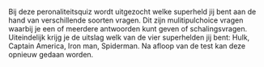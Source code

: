 Bij deze peronaliteitsquiz wordt uitgezocht welke superheld jij bent aan de hand van verschillende soorten vragen.
Dit zijn mulitipulchoice vragen waarbij je een of meerdere antwoorden kunt geven of schalingsvragen.
Uiteindelijk krijg je de uitslag welk van de vier superhelden jij bent: Hulk, Captain America, Iron man, Spiderman.
Na afloop van de test kan deze opnieuw gedaan worden.
